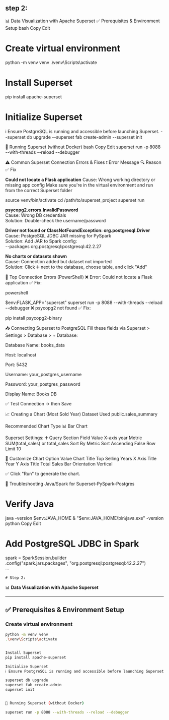 ## step 2:

📊  Data Visualization with Apache Superset
✅ Prerequisites & Environment Setup
bash
Copy
Edit
# Create virtual environment
python -m venv venv
.\venv\Scripts\activate

# Install Superset
pip install apache-superset

# Initialize Superset
ℹ️ Ensure PostgreSQL is running and accessible before launching Superset.
--superset db upgrade
--superset fab create-admin
--superset init




🚀 Running Superset (without Docker)
bash
Copy
Edit
superset run -p 8088 --with-threads --reload --debugger


⚠ Common Superset Connection Errors & Fixes
❗ Error Message	
🔍 Reason	✅ Fix



**Could not locate a Flask application**
Cause: Wrong working directory or missing app config
Make sure you're in the virtual environment and run from the correct Superset folder

source venv/bin/activate
cd /path/to/superset_project
superset run

**psycopg2.errors.InvalidPassword**  
Cause: Wrong DB credentials  
Solution: Double-check the username/password

**Driver not found or ClassNotFoundException: org.postgresql.Driver**  
Cause: PostgreSQL JDBC JAR missing for PySpark  
Solution: Add JAR to Spark config:  
--packages org.postgresql:postgresql:42.2.27

**No charts or datasets shown**  
Cause: Connection added but dataset not imported  
Solution: Click ➕ next to the database, choose table, and click "Add"


🐞 Top Connection Errors (PowerShell)
❌ Error: Could not locate a Flask application
✅ Fix:

powershell

$env:FLASK_APP="superset"
superset run -p 8088 --with-threads --reload --debugger
❌ psycopg2 not found
✅ Fix:

pip install psycopg2-binary


📥 Connecting Superset to PostgreSQL
Fill these fields via Superset > Settings > Database > + Database:

Database Name: books_data

Host: localhost

Port: 5432

Username: your_postgres_username

Password: your_postgres_password

Display Name: Books DB

✅ Test Connection → then Save

📈 Creating a Chart (Most Sold Year)
Dataset Used
public.sales_summary

Recommended Chart Type
📊 Bar Chart

Superset Settings:
➕ Query Section
Field	Value
X-axis	year
Metric	SUM(total_sales) or total_sales
Sort By	Metric
Sort Ascending	False
Row Limit	10

🎨 Customize Chart
Option	Value
Chart Title	Top Selling Years
X Axis Title	Year
Y Axis Title	Total Sales
Bar Orientation	Vertical

✅ Click "Run" to generate the chart.

🐞 Troubleshooting Java/Spark for Superset-PySpark-Postgres


# Verify Java
java -version
$env:JAVA_HOME
& "$env:JAVA_HOME\bin\java.exe" -version
python
Copy
Edit
# Add PostgreSQL JDBC in Spark
spark = SparkSession.builder \
    .config("spark.jars.packages", "org.postgresql:postgresql:42.2.27") \
    ...


    # Step 2:  
📊 **Data Visualization with Apache Superset**  

---

## ✅ Prerequisites & Environment Setup  

### Create virtual environment  
```bash
python -m venv venv
.\venv\Scripts\activate


Install Superset
pip install apache-superset

Initialize Superset
ℹ️ Ensure PostgreSQL is running and accessible before launching Superset.

superset db upgrade
superset fab create-admin
superset init


🚀 Running Superset (without Docker)

superset run -p 8088 --with-threads --reload --debugger






